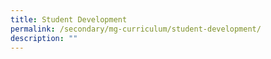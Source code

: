 ```yaml
---
title: Student Development
permalink: /secondary/mg-curriculum/student-development/
description: ""
---
```

